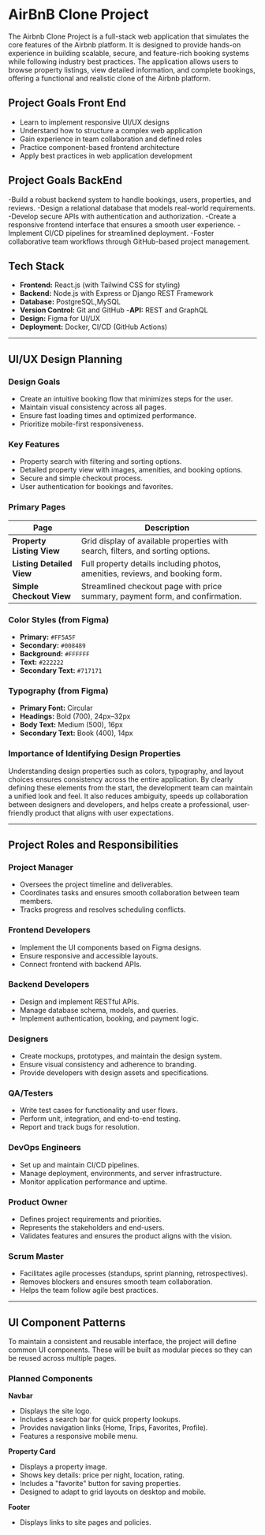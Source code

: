 # AirBnB Clone Project
The Airbnb Clone Project is a full-stack web application that simulates the core features of the Airbnb platform. It is designed to provide hands-on experience in building scalable, secure, and feature-rich booking systems while following industry best practices. The application allows users to browse property listings, view detailed information, and complete bookings, offering a functional and realistic clone of the Airbnb platform.

## Project Goals Front End
- Learn to implement responsive UI/UX designs
- Understand how to structure a complex web application
- Gain experience in team collaboration and defined roles
- Practice component-based frontend architecture
- Apply best practices in web application development
## Project Goals BackEnd
-Build a robust backend system to handle bookings, users, properties, and reviews.
-Design a relational database that models real-world requirements.
-Develop secure APIs with authentication and authorization.
-Create a responsive frontend interface that ensures a smooth user experience.
-Implement CI/CD pipelines for streamlined deployment.
-Foster collaborative team workflows through GitHub-based project management.


## Tech Stack
- **Frontend:** React.js (with Tailwind CSS for styling)
- **Backend:** Node.js with Express or Django REST Framework
- **Database:** PostgreSQL,MySQL
- **Version Control:** Git and GitHub
-**API:** REST and GraphQL
- **Design:** Figma for UI/UX
- **Deployment:** Docker, CI/CD (GitHub Actions)


---

## UI/UX Design Planning

### Design Goals
- Create an intuitive booking flow that minimizes steps for the user.  
- Maintain visual consistency across all pages.  
- Ensure fast loading times and optimized performance.  
- Prioritize mobile-first responsiveness.  

### Key Features
- Property search with filtering and sorting options.  
- Detailed property view with images, amenities, and booking options.  
- Secure and simple checkout process.  
- User authentication for bookings and favorites.  

### Primary Pages

| Page                   | Description                                                                 |
|-------------------------|-----------------------------------------------------------------------------|
| **Property Listing View** | Grid display of available properties with search, filters, and sorting options. |
| **Listing Detailed View** | Full property details including photos, amenities, reviews, and booking form.   |
| **Simple Checkout View**  | Streamlined checkout page with price summary, payment form, and confirmation.  |

### Color Styles (from Figma)
- **Primary:** `#FF5A5F`  
- **Secondary:** `#008489`  
- **Background:** `#FFFFFF`  
- **Text:** `#222222`  
- **Secondary Text:** `#717171`  

### Typography (from Figma)
- **Primary Font:** Circular  
- **Headings:** Bold (700), 24px–32px  
- **Body Text:** Medium (500), 16px  
- **Secondary Text:** Book (400), 14px  

### Importance of Identifying Design Properties
Understanding design properties such as colors, typography, and layout choices ensures consistency across the entire application. By clearly defining these elements from the start, the development team can maintain a unified look and feel. It also reduces ambiguity, speeds up collaboration between designers and developers, and helps create a professional, user-friendly product that aligns with user expectations.

---

## Project Roles and Responsibilities

### Project Manager
- Oversees the project timeline and deliverables.  
- Coordinates tasks and ensures smooth collaboration between team members.  
- Tracks progress and resolves scheduling conflicts.  

### Frontend Developers
- Implement the UI components based on Figma designs.  
- Ensure responsive and accessible layouts.  
- Connect frontend with backend APIs.  

### Backend Developers
- Design and implement RESTful APIs.  
- Manage database schema, models, and queries.  
- Implement authentication, booking, and payment logic.  

### Designers
- Create mockups, prototypes, and maintain the design system.  
- Ensure visual consistency and adherence to branding.  
- Provide developers with design assets and specifications.  

### QA/Testers
- Write test cases for functionality and user flows.  
- Perform unit, integration, and end-to-end testing.  
- Report and track bugs for resolution.  

### DevOps Engineers
- Set up and maintain CI/CD pipelines.  
- Manage deployment, environments, and server infrastructure.  
- Monitor application performance and uptime.  

### Product Owner
- Defines project requirements and priorities.  
- Represents the stakeholders and end-users.  
- Validates features and ensures the product aligns with the vision.  

### Scrum Master
- Facilitates agile processes (standups, sprint planning, retrospectives).  
- Removes blockers and ensures smooth team collaboration.  
- Helps the team follow agile best practices.  

---

## UI Component Patterns

To maintain a consistent and reusable interface, the project will define common UI components. These will be built as modular pieces so they can be reused across multiple pages.

### Planned Components

**Navbar**
- Displays the site logo.  
- Includes a search bar for quick property lookups.  
- Provides navigation links (Home, Trips, Favorites, Profile).  
- Features a responsive mobile menu.  

**Property Card**
- Displays a property image.  
- Shows key details: price per night, location, rating.  
- Includes a "favorite" button for saving properties.  
- Designed to adapt to grid layouts on desktop and mobile.  

**Footer**
- Displays links to site pages and policies.  

